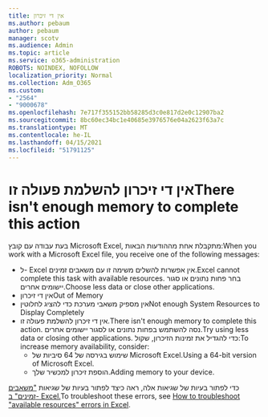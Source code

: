 ```yaml
---
title: אין די זיכרון
ms.author: pebaum
author: pebaum
manager: scotv
ms.audience: Admin
ms.topic: article
ms.service: o365-administration
ROBOTS: NOINDEX, NOFOLLOW
localization_priority: Normal
ms.collection: Adm_O365
ms.custom:
- "2564"
- "9000678"
ms.openlocfilehash: 7e717f355152bb58285d3c0e817d2e0c12907ba2
ms.sourcegitcommit: 8bc60ec34bc1e40685e3976576e04a2623f63a7c
ms.translationtype: MT
ms.contentlocale: he-IL
ms.lasthandoff: 04/15/2021
ms.locfileid: "51791125"
---
```

# <a name="there-isnt-enough-memory-to-complete-this-action"></a><span data-ttu-id="32262-102">אין די זיכרון להשלמת פעולה זו</span><span class="sxs-lookup"><span data-stu-id="32262-102">There isn't enough memory to complete this action</span></span>

<span data-ttu-id="32262-103">בעת עבודה עם קובץ Microsoft Excel, מתקבלת אחת מההודעות הבאות:</span><span class="sxs-lookup"><span data-stu-id="32262-103">When you work with a Microsoft Excel file, you receive one of the following messages:</span></span>

- <span data-ttu-id="32262-104">ל- Excel אין אפשרות להשלים משימה זו עם משאבים זמינים.</span><span class="sxs-lookup"><span data-stu-id="32262-104">Excel cannot complete this task with available resources.</span></span> <span data-ttu-id="32262-105">בחר פחות נתונים או סגור יישומים אחרים.</span><span class="sxs-lookup"><span data-stu-id="32262-105">Choose less data or close other applications.</span></span>
- <span data-ttu-id="32262-106">אין די זיכרון</span><span class="sxs-lookup"><span data-stu-id="32262-106">Out of Memory</span></span>
- <span data-ttu-id="32262-107">אין מספיק משאבי מערכת כדי להציג לחלוטין</span><span class="sxs-lookup"><span data-stu-id="32262-107">Not enough System Resources to Display Completely</span></span>
- <span data-ttu-id="32262-108">אין די זיכרון להשלמת פעולה זו.</span><span class="sxs-lookup"><span data-stu-id="32262-108">There isn't enough memory to complete this action.</span></span> <span data-ttu-id="32262-109">נסה להשתמש בפחות נתונים או לסגור יישומים אחרים.</span><span class="sxs-lookup"><span data-stu-id="32262-109">Try using less data or closing other applications.</span></span> <span data-ttu-id="32262-110">כדי להגדיל את זמינות הזיכרון, שקול:</span><span class="sxs-lookup"><span data-stu-id="32262-110">To increase memory availability, consider:</span></span> 
    - <span data-ttu-id="32262-111">שימוש בגירסה של 64 סיביות של Microsoft Excel.</span><span class="sxs-lookup"><span data-stu-id="32262-111">Using a 64-bit version of Microsoft Excel.</span></span>
    - <span data-ttu-id="32262-112">הוספת זיכרון למכשיר שלך.</span><span class="sxs-lookup"><span data-stu-id="32262-112">Adding memory to your device.</span></span>

<span data-ttu-id="32262-113">כדי לפתור בעיות של שגיאות אלה, ראה כיצד לפתור בעיות של שגיאות ["משאבים זמינים" ב- Excel.](https://docs.microsoft.com/office/troubleshoot/excel/available-resources-errors)</span><span class="sxs-lookup"><span data-stu-id="32262-113">To troubleshoot these errors, see [How to troubleshoot "available resources" errors in Excel](https://docs.microsoft.com/office/troubleshoot/excel/available-resources-errors).</span></span>